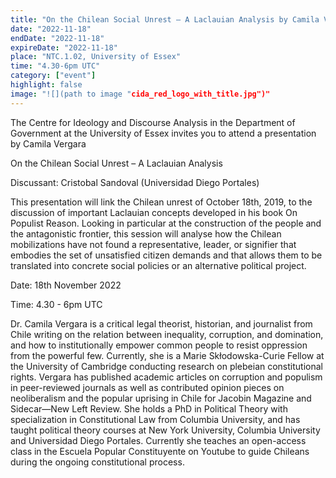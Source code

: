 ```yaml
---
title: "On the Chilean Social Unrest – A Laclauian Analysis by Camila Vergara"
date: "2022-11-18"
endDate: "2022-11-18"
expireDate: "2022-11-18"
place: "NTC.1.02, University of Essex"
time: "4.30-6pm UTC"
category: ["event"]
highlight: false
image: "![](path to image "cida_red_logo_with_title.jpg")"
---
```


The Centre for Ideology and Discourse Analysis in the Department of Government at the University of Essex invites you to attend a presentation by Camila Vergara

On the Chilean Social Unrest – A Laclauian Analysis

Discussant: Cristobal Sandoval (Universidad Diego Portales)

This presentation will link the Chilean unrest of October 18th, 2019, to the discussion of important
Laclauian concepts developed in his book On Populist Reason. Looking in particular at the
construction of the people and the antagonistic frontier, this session will analyse how the
Chilean mobilizations have not found a representative, leader, or signifier that embodies the
set of unsatisfied citizen demands and that allows them to be translated into concrete social
policies or an alternative political project.

Date: 18th November 2022

Time: 4.30 - 6pm UTC

Dr. Camila Vergara is a critical legal theorist, historian, and journalist from Chile writing on the relation between inequality, corruption, and domination, and how to institutionally empower common people to resist oppression from the powerful few. Currently, she is a Marie Skłodowska-Curie Fellow at the University of Cambridge conducting research on plebeian constitutional rights. Vergara has published academic articles on corruption and populism in peer-reviewed journals as well as contributed opinion pieces on neoliberalism and the popular uprising in Chile for Jacobin Magazine and Sidecar—New Left Review. She holds a PhD in Political Theory with specialization in Constitutional Law from Columbia University, and has taught political theory courses at New York University, Columbia University and Universidad Diego Portales. Currently she teaches an open-access class in the Escuela Popular Constituyente on Youtube to guide Chileans during the ongoing constitutional process.
